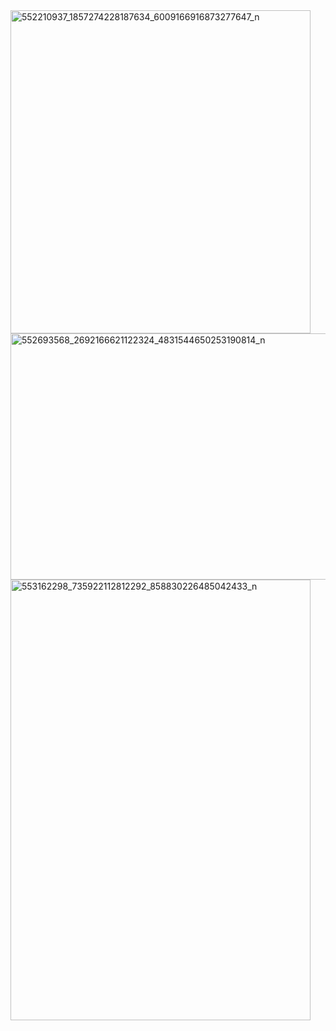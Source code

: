 <img width="480" height="517" alt="552210937_1857274228187634_6009166916873277647_n" src="https://github.com/user-attachments/assets/07fe708b-60de-454a-84df-cd3035aecaa5" />
<img width="843" height="394" alt="552693568_2692166621122324_4831544650253190814_n" src="https://github.com/user-attachments/assets/1db79425-3bf7-4624-b6c3-3b003f333917" />
<img width="480" height="705" alt="553162298_735922112812292_858830226485042433_n" src="https://github.com/user-attachments/assets/6d75cd42-70e7-4c6e-a8b1-87b729d16e31" />
